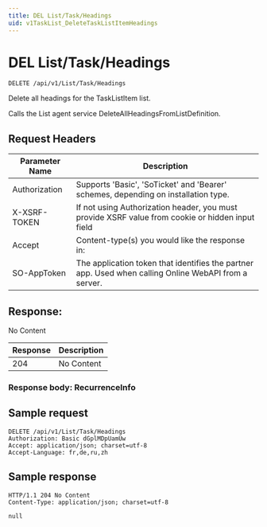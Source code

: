 ```yaml
---
title: DEL List/Task/Headings
uid: v1TaskList_DeleteTaskListItemHeadings
---
```


# DEL List/Task/Headings

```http
DELETE /api/v1/List/Task/Headings
```

Delete all headings for the TaskListItem list.


Calls the List agent service DeleteAllHeadingsFromListDefinition.







## Request Headers

| Parameter Name | Description |
|----------------|-------------|
| Authorization  | Supports 'Basic', 'SoTicket' and 'Bearer' schemes, depending on installation type. |
| X-XSRF-TOKEN   | If not using Authorization header, you must provide XSRF value from cookie or hidden input field |
| Accept         | Content-type(s) you would like the response in:  |
| SO-AppToken | The application token that identifies the partner app. Used when calling Online WebAPI from a server. |


## Response:

No Content

| Response | Description |
|----------------|-------------|
| 204 | No Content |

### Response body: RecurrenceInfo


## Sample request

```http!
DELETE /api/v1/List/Task/Headings
Authorization: Basic dGplMDpUamUw
Accept: application/json; charset=utf-8
Accept-Language: fr,de,ru,zh
```

## Sample response

```http_
HTTP/1.1 204 No Content
Content-Type: application/json; charset=utf-8

null
```